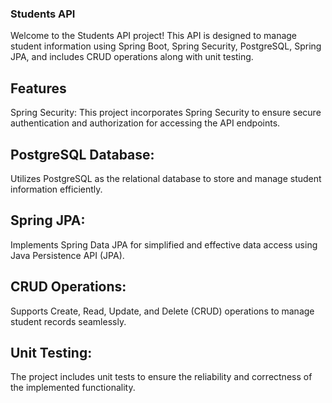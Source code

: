### Students API
Welcome to the Students API project! This API is designed to manage student information using Spring Boot, Spring Security, PostgreSQL, Spring JPA, and includes CRUD operations along with unit testing.

## Features
Spring Security:
This project incorporates Spring Security to ensure secure authentication and authorization for accessing the API endpoints.

## PostgreSQL Database:
Utilizes PostgreSQL as the relational database to store and manage student information efficiently.

## Spring JPA:
Implements Spring Data JPA for simplified and effective data access using Java Persistence API (JPA).

## CRUD Operations:
Supports Create, Read, Update, and Delete (CRUD) operations to manage student records seamlessly.

## Unit Testing:
The project includes unit tests to ensure the reliability and correctness of the implemented functionality.
